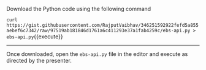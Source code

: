 Download the Python code using the following command

`curl https://gist.githubusercontent.com/RajputVaibhav/346251592922fefd5a855aebef6c7342/raw/97519ab181846d1761a6c411293e37a1fab4259c/ebs-api.py > ebs-api.py`{{execute}}

---

Once downloaded, open the `ebs-api.py` file in the editor and execute as directed by the presenter.